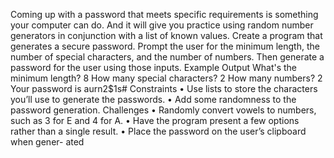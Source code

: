 Coming up with a password that meets specific requirements is something your computer can do. And it will give you practice using random number generators in conjunction with a list of known values. Create a program that generates a secure password. Prompt the user for the minimum length, the number of special characters, and the number of numbers. Then generate a password for the user using those inputs. Example Output What's the minimum length? 8 How many special characters? 2 How many numbers? 2 Your password is aurn2$1s# Constraints • Use lists to store the characters you’ll use to generate the passwords. • Add some randomness to the password generation. Challenges • Randomly convert vowels to numbers, such as 3 for E and 4 for A. • Have the program present a few options rather than a single result. • Place the password on the user’s clipboard when gener- ated